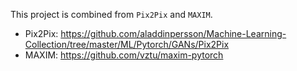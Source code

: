This project is combined from `Pix2Pix` and `MAXIM`.
- Pix2Pix: https://github.com/aladdinpersson/Machine-Learning-Collection/tree/master/ML/Pytorch/GANs/Pix2Pix
- MAXIM: https://github.com/vztu/maxim-pytorch
